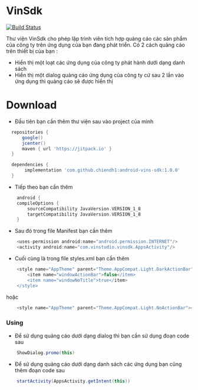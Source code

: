 # VinSdk
 [![Build Status](https://travis-ci.org/joemccann/dillinger.svg?branch=master)](https://travis-ci.org/joemccann/dillinger)

Thư viện VinSdk cho phép lập trình viên tích hợp quảng cáo các sản phẩm của công ty trên ứng dụng của bạn đang phát triển. Có 2 cách quảng cáo trên thiết bị của bạn :

  - Hiển thị một loạt các ứng dụng của công ty phát hành dưới dạng danh sách
  - Hiển thị một dialog quảng cáo ứng dụng của công ty cứ sau 2 lần vào ứng dụng thì quảng cáo sẽ được hiển thị

# Download

  - Đầu tiên bạn cần thêm thư viện sau vào project của mình 
  ```gradle
    repositories {
        google()
        jcenter()
        maven { url 'https://jitpack.io' }  
    }

    dependencies {
         implementation 'com.github.chiendh1:android-vins-sdk:1.0.0'
    }
```
  - Tiếp theo bạn cần thêm 
```gradle
    android {
    compileOptions {
        sourceCompatibility JavaVersion.VERSION_1_8
        targetCompatibility JavaVersion.VERSION_1_8
    }
``` 
   - Sau đó trong file Manifest bạn cần thêm
```gradle
    <uses-permission android:name="android.permission.INTERNET"/>
    <activity android:name="com.vinstudio.vinsdk.AppsActivity"/>
``` 
   - Cuối cùng là trong file styles.xml bạn cần thêm 
```gradle
    <style name="AppTheme" parent="Theme.AppCompat.Light.DarkActionBar">
        <item name="windowActionBar">false</item>
        <item name="windowNoTitle">true</item>
    </style>
```   
hoặc
```gradle
    <style name="AppTheme" parent="Theme.AppCompat.Light.NoActionBar"></style>
```   
### Using
- Để sử dụng quảng cáo dưới dạng dialog thì bạn cần sử dụng đoạn code sau
```gradle
    ShowDialog.promo(this)
``` 
- Để sử dụng quảng cáo dưới dạng danh sách các ứng dụng bạn cũng thêm đoạn code sau
```gradle
    startActivity(AppsActivity.getIntent(this))
``` 
